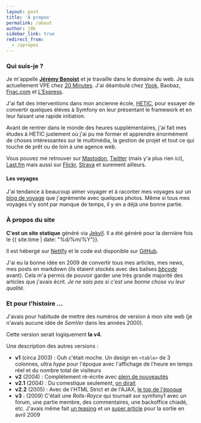```yaml
---
layout: post
title: 'À propos'
permalink: /about
author: j0k
sidebar_link: true
redirect_from:
  - /apropos
---
```


### Qui suis-je ?

Je m'appelle **[Jérémy Benoist](https://www.j0k3r.net)** et je travaille dans le domaine du web. Je suis actuellement VPE chez [20 Minutes](https://www.20minutes.fr).
J'ai déambulé chez [Ypok](https://www.ypok.com), Baobaz, [Fnac.com](https://www.fnac.com) et [L'Express](https://www.lexpress.fr).

J'ai fait des interventions dans mon ancienne école, [HETIC](https://www.hetic.net/), pour essayer de convertir quelques élèves à Symfony en leur présentant le framework et en leur faisant une rapide initiation.

Avant de rentrer dans le monde des heures supplémentaires, j'ai fait mes études à HETIC justement où j'ai pu me former et apprendre énormément de choses intéressantes sur le multimédia, la gestion de projet et tout ce qui touche de prêt ou de loin à une agence web.

Vous pouvez me retrouver sur [Mastodon](https://mamot.fr/@j0k), [Twitter](https://twitter.com/j0k) (mais y'a plus rien ici), [Last.fm](https://www.last.fm/fr/user/j0k3r_n0ir) mais aussi sur [Flickr](https://www.flickr.com/photos/j0k/), [Strava](https://www.strava.com/athletes/j0k) et surement ailleurs.

#### Les voyages

J'ai tendance à beaucoup aimer voyager et à raconter mes voyages sur un [blog de voyage](https://wildtrip.blog) que j'agrémente avec quelques photos. Même si tous mes voyages n'y sont par manque de temps, il y en a déjà une bonne partie.

### À propos du site
**C'est un site statique** généré via [Jekyll](https://jekyllrb.com/). Il a été généré pour la dernière fois le {{ site.time | date: "%d/%m/%Y"}}.

Il est hébergé sur [Netlify](https://app.netlify.com/sites/j0k3r-net/deploys) et le code est disponible sur [GitHub](https://github.com/j0k3r/blog).

J'ai eu la bonne idée en 2009 de convertir tous mes articles, mes news, mes posts en markdown (ils étaient stockés avec des balises [*bbcode*](https://fr.wikipedia.org/wiki/BBCode) avant). Cela m'a permis de pouvoir garder une très grande majorité des articles que j'avais écrit. *Je ne sais pas si c'est une bonne chose vu leur qualité*.

### Et pour l'histoire ...

J'avais pour habitude de mettre des numéros de version à mon site web (je n'avais aucune idée de *SemVer* dans les années 2000).

Cette version serait logiquement **la v4**.

Une description des autres versions :

 - **v1** (circa 2003) : Ouh c'était moche. Un design en `<table>` de 3 colonnes, ultra *hype* pour l'époque avec l'affichage de l'heure en temps réel et du nombre total de visiteurs
 - **v2** (2004) : Complètement ré-écrite avec [plein de nouveautés](/la-v2-est-publique.html)
 - **v2.1** (2004) : Du comestique seulement, [on dirait](/v2-1-is-out.html)
 - **v2.2** (2005) : Avec de l'HTML Strict et de l'AJAX, [le top de l'époque](/j0k3r-n3t-v2-2-launched.html)
 - **v3** : (2009) C'était une *Rolls-Royce* qui tournait sur symfony1 avec un forum, une partie membre, des commentaires, une backoffice chiadé, etc. J'avais même fait [un teasing](/teasing-v3-0.html) et un [super article](/vous-ne-revez-pas-vous-etes-bien-sur-la-v3.html) pour la sortie en avril 2009

